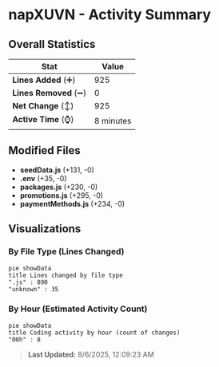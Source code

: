 # napXUVN - Activity Summary 

## Overall Statistics

| Stat                   | Value                                                             |
| ---------------------- | ----------------------------------------------------------------- |
| **Lines Added** (➕)   | 925                                          |
| **Lines Removed** (➖) | 0                                        |
| **Net Change** (↕)    | 925                |
| **Active Time** (⌚)   | 8 minutes |


## Modified Files
- **seedData.js** (+131, -0)
- **.env** (+35, -0)
- **packages.js** (+230, -0)
- **promotions.js** (+295, -0)
- **paymentMethods.js** (+234, -0)

## Visualizations

### By File Type (Lines Changed)

```mermaid
pie showData
title Lines changed by file type
".js" : 890
"unknown" : 35
```

### By Hour (Estimated Activity Count)

```mermaid
pie showData
title Coding activity by hour (count of changes)
"00h" : 8
```


> **Last Updated:** 8/6/2025, 12:09:23 AM